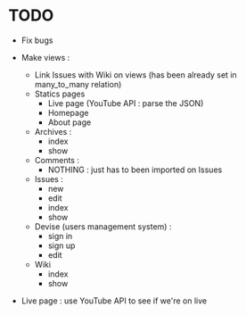 # TODO

- Fix bugs

- Make views :
  - Link Issues with Wiki on views (has been already set in many_to_many relation)
  - Statics pages
    - Live page (YouTube API : parse the JSON)
    - Homepage
    - About page
  - Archives :
    - index
    - show
  - Comments :
    - NOTHING : just has to been imported on Issues
  - Issues :
    - new
    - edit
    - index
    - show
  - Devise (users management system) :
    - sign in
    - sign up
    - edit
  - Wiki
    - index
    - show

- Live page : use YouTube API to see if we're on live
